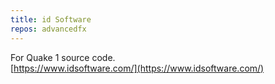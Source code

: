 ```yaml
---
title: id Software
repos: advancedfx
---
```

For Quake 1 source code.  
[https://www.idsoftware.com/](https://www.idsoftware.com/)